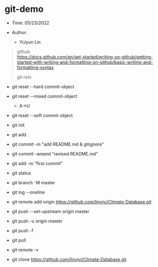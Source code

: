 # git-demo
>
- Time: 05/23/2022  

- Author: 
   - YiJyun Lin

>  github  
https://docs.github.com/en/get-started/writing-on-github/getting-started-with-writing-and-formatting-on-github/basic-writing-and-formatting-syntax  

> git rest

- git reset --hard commit-object
- git reset --mixed commit-object
   - A->U
- git reset --soft commit-object 




- git init  
- git add .
- git commit -m "add README.md & gitignore"
- git commit -amend "revised README.md"
- git add -m "first commit" 
- git status 
- git branch -M master  
- git log --oneline
- git remote add origin https://github.com/linyiyi/Climate-Database.git
- git push --set-upstream origin master
- git push -u origin master  
- git push -f
- git pull
- git remote -v

- git clone https://github.com/linyiyi/Climate-Database.git


